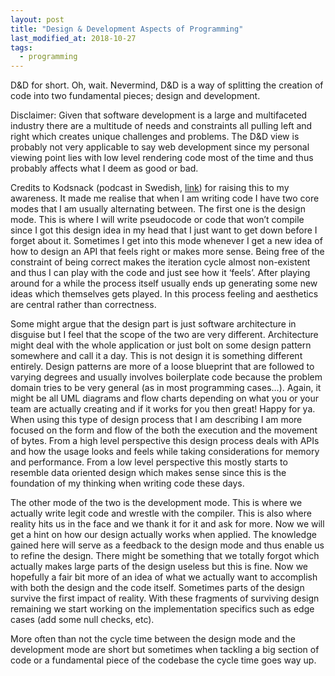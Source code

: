 ```yaml
---
layout: post
title: "Design & Development Aspects of Programming"
last_modified_at: 2018-10-27
tags:
  - programming
---
```

D&D for short. Oh, wait. Nevermind, D&D is a way of splitting the creation of code into two fundamental pieces; design and development. 

Disclaimer: Given that software development is a large and multifaceted industry there are a multitude of needs and constraints all pulling left and right which creates unique challenges and problems. The D&D view is probably not very applicable to say web development since my personal viewing point lies with low level rendering code most of the time and thus probably affects what I deem as good or bad.

Credits to Kodsnack (podcast in Swedish, [link](https://kodsnack.se/280/)) for raising this to my awareness. It made me realise that when I am writing code I have two core modes that I am usually alternating between. The first one is the design mode. This is where I will write pseudocode or code that won’t compile since I got this design idea in my head that I just want to get down before I forget about it. Sometimes I get into this mode whenever I get a new idea of how to design an API that feels right or makes more sense. Being free of the constraint of being correct makes the iteration cycle almost non-existent and thus I can play with the code and just see how it ‘feels’. After playing around for a while the process itself usually ends up generating some new ideas which themselves gets played. In this process feeling and aesthetics are central rather than correctness. 

Some might argue that the design part is just software architecture in disguise but I feel that the scope of the two are very different. Architecture might deal with the whole application or just bolt on some design pattern somewhere and call it a day. This is not design it is something different entirely. Design patterns are more of a loose blueprint that are followed to varying degrees and usually involves boilerplate code because the problem domain tries to be very general (as in most programming cases…). Again, it might be all UML diagrams and flow charts depending on what you or your team are actually creating and if it works for you then great! Happy for ya. When using this type of design process that I am describing I am more focused on the form and flow of the both the execution and the movement of bytes. From a high level perspective this design process deals with APIs and how the usage looks and feels while taking considerations for memory and performance. From a low level perspective this mostly starts to resemble data oriented design which makes sense since this is the foundation of my thinking when writing code these days. 

The other mode of the two is the development mode. This is where we actually write legit code and wrestle with the compiler. This is also where reality hits us in the face and we thank it for it and ask for more. Now we will get a hint on how our design actually works when applied. The knowledge gained here will serve as a feedback to the design mode and thus enable us to refine the design. There might be something that we totally forgot which actually makes large parts of the design useless but this is fine. Now we hopefully a fair bit more of an idea of what we actually want to accomplish with both the design and the code itself. Sometimes parts of the design survive the first impact of reality. With these fragments of surviving design remaining we start working on the implementation specifics such as edge cases (add some null checks, etc).  

More often than not the cycle time between the design mode and the development mode are short but sometimes when tackling a big section of code or a fundamental piece of the codebase the cycle time goes way up. 
